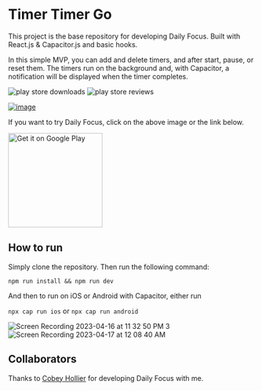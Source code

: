 # Timer Timer Go

This project is the base repository for developing Daily Focus. Built with React.js & Capacitor.js and basic hooks.

In this simple MVP, you can add and delete timers, and after start, pause, or reset them. The timers run on the background and, with Capacitor, a notification will be displayed when the timer completes.

![play store downloads](https://playbadges.pavi2410.me/badge/downloads?id=com.dailyfocus.app) 
![play store reviews](https://playbadges.pavi2410.me/badge/ratings?id=com.dailyfocus.app)

[![image](https://user-images.githubusercontent.com/76612427/228358918-1d55e899-40e3-4860-b3ed-0eefd941b849.png)](https://play.google.com/store/apps/details?id=com.dailyfocus.app)

If you want to try Daily Focus, click on the above image or the link below.

<a href='https://play.google.com/store/apps/details?id=com.dailyfocus.app&pcampaignid=pcampaignidMKT-Other-global-all-co-prtnr-py-PartBadge-Mar2515-1'><img alt='Get it on Google Play' width="192px" src='https://play.google.com/intl/en_us/badges/static/images/badges/en_badge_web_generic.png'/></a>

## How to run

Simply clone the repository. Then run the following command:

`npm run install && npm run dev`

And then to run on iOS or Android with Capacitor, either run

`npx cap run ios` or `npx cap run android`

![Screen Recording 2023-04-16 at 11 32 50 PM 3](https://user-images.githubusercontent.com/76612427/232341862-7edc5a12-4e14-4001-9937-0c8823af5513.gif)
![Screen Recording 2023-04-17 at 12 08 40 AM](https://user-images.githubusercontent.com/76612427/232342525-eaca2f2e-3bfe-45eb-8932-a3f34ccdd88b.gif)

## Collaborators

Thanks to [Cobey Hollier](https://github.com/CobeyH) for developing Daily Focus with me.
